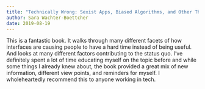 ```yaml
---
title: "Technically Wrong: Sexist Apps, Biased Algorithms, and Other Threats of Toxic Tech"
author: Sara Wachter-Boettcher
date: 2019-08-19
---
```

This is a fantastic book. It walks through many different facets of how interfaces are causing people to have a hard time instead of being useful. And looks at many different factors contributing to the status quo. I’ve definitely spent a lot of time educating myself on the topic before and while some things I already knew about, the book provided a great mix of new information, different view points, and reminders for myself. I wholeheartedly recommend this to anyone working in tech.